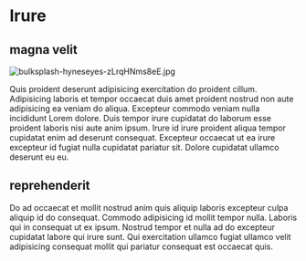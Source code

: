 # Irure

## magna velit

<img class="bordered" src="/_merged_assets/_static/images/bulksplash-hyneseyes-zLrqHNms8eE.jpg" alt="bulksplash-hyneseyes-zLrqHNms8eE.jpg" />

Quis proident deserunt adipisicing exercitation do proident cillum. Adipisicing laboris et tempor occaecat duis amet proident nostrud non aute adipisicing ea veniam do aliqua. Excepteur commodo veniam nulla incididunt Lorem dolore. Duis tempor irure cupidatat do laborum esse proident laboris nisi aute anim ipsum. Irure id irure proident aliqua tempor cupidatat enim ad deserunt consequat. Excepteur occaecat ut ea irure excepteur id fugiat nulla cupidatat pariatur sit. Dolore cupidatat ullamco deserunt eu eu.

## reprehenderit

Do ad occaecat et mollit nostrud anim quis aliquip laboris excepteur culpa aliquip id do consequat. Commodo adipisicing id mollit tempor nulla. Laboris qui in consequat ut ex ipsum. Nostrud tempor et nulla ad do excepteur cupidatat labore qui irure sunt. Qui exercitation ullamco fugiat ullamco velit adipisicing consequat mollit qui pariatur consequat est occaecat quis.